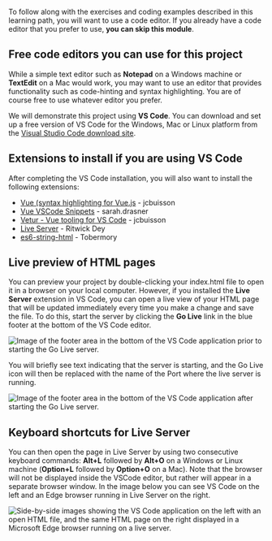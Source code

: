 To follow along with the exercises and coding examples described in this learning path, you will want to use a code editor. If you already have a code editor that you prefer to use, **you can skip this module**.

## Free code editors you can use for this project

While a simple text editor such as **Notepad** on a Windows machine or **TextEdit** on a Mac would work, you may want to use an editor that provides functionality such as code-hinting and syntax highlighting. You are of course free to use whatever editor you prefer.

We will demonstrate this project using **VS Code**. You can download and set up a free version of VS Code for the Windows, Mac or Linux platform from the [Visual Studio Code download site](https://code.visualstudio.com/download).

## Extensions to install if you are using VS Code

After completing the VS Code installation, you will also want to install the following extensions:

- [Vue (syntax highlighting for Vue.js](https://marketplace.visualstudio.com/items?itemName=jcbuisson.vue) - jcbuisson
- [Vue VSCode Snippets](https://marketplace.visualstudio.com/items?itemName=sdras.vue-vscode-snippets) - sarah.drasner
- [Vetur - Vue tooling for VS Code](https://marketplace.visualstudio.com/items?itemName=octref.vetur) - jcbuisson
- [Live Server](https://marketplace.visualstudio.com/items?itemName=ritwickdey.LiveServer) - Ritwick Dey
- [es6-string-html](https://marketplace.visualstudio.com/items?itemName=Tobermory.es6-string-html) - Tobermory

## Live preview of HTML pages

You can preview your project by double-clicking your index.html file to open it in a browser on your local computer. However, if you installed the **Live Server** extension in VS Code, you can open a live view of your HTML page that will be updated immediately every time you make a change and save the file. To do this, start the server by clicking the **Go Live** link in the blue footer at the bottom of the VS Code editor.

![Image of the footer area in the bottom of the VS Code application prior to starting the Go Live server.](../media/liveserver_golive.png)

You will briefly see text indicating that the server is starting, and the Go Live icon will then be replaced with the name of the Port where the live server is running.

![Image of the footer area in the bottom of the VS Code application after starting the Go Live server.](../media/liveserver_port.png)

## Keyboard shortcuts for Live Server

You can then open the page in Live Server by using two consecutive keyboard commands: **Alt+L** followed by **Alt+O** on a Windows or Linux machine (**Option+L** followed by **Option+O** on a Mac). Note that the browser will not be displayed inside the VSCode editor, but rather will appear in a separate browser window. In the image below you can see VS Code on the left and an Edge browser running in Live Server on the right.

![Side-by-side images showing the VS Code application on the left with an open HTML file, and the same HTML page on the right displayed in a Microsoft Edge browser running on a live server.](../media/vscode_liveserver.png)
